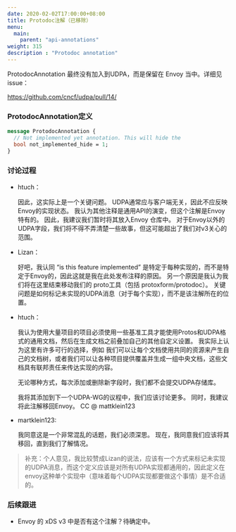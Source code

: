 ```yaml
---
date: 2020-02-02T17:00:00+08:00
title: Protodoc注解（已移除）
menu:
  main:
    parent: "api-annotations"
weight: 315
description : "Protodoc annotation"
---
```


ProtodocAnnotation 最终没有加入到UDPA，而是保留在 Envoy 当中。详细见 issue：

https://github.com/cncf/udpa/pull/14/

### ProtodocAnnotation定义

```protobuf
message ProtodocAnnotation {
  // Not implemented yet annotation. This will hide the
  bool not_implemented_hide = 1;
}
```

### 讨论过程

- htuch：

	因此，这实际上是一个关键问题。 UDPA通常应与客户端无关，因此不应反映Envoy的实现状态。 我认为其他注释是通用API的演变，但这个注解是Envoy特有的。 因此，我建议我们暂时将其放入Envoy 仓库中。 对于Envoy以外的UDPA字段，我们将不得不弄清楚一些故事，但这可能超出了我们对v3关心的范围。

- Lizan：

	好吧，我认同 “is this feature implemented” 是特定于每种实现的，而不是特定于Envoy的，因此这就是我在此处发布注释的原因。 另一个原因是我认为我们将在这里结束移动我们的 proto工具（包括 protoxform/protodoc）。 关键问题是如何标记未实现的UDPA消息（对于每个实现），而不是该注解所在的位置。

- htuch：

	我认为使用大量项目的项目必须使用一些基准工具才能使用Protos和UDPA格式的通用文档，然后在生成文档之前叠加自己的其他自定义设置。 我实际上认为这里有许多可行的选择，例如 我们可以让每个文档使用共同的资源来产生自己的文档树，或者我们可以让各种项目提供覆盖并生成一组中央文档，这些文档具有联邦责任来传达实现的内容。

	无论哪种方式，每次添加或删除新字段时，我们都不会提交UDPA存储库。

	我将其添加到下一个UDPA-WG的议程中，我们应该讨论更多。 同时，我建议将此注解移回Envoy。 CC @ mattklein123

- martklein123:

	我同意这是一个非常混乱的话题，我们必须深思。 现在，我同意我们应该将其移回，直到我们了解情况。

> 补充：个人意见，我比较赞成Lizan的说法，应该有一个方式来标记未实现的UDPA消息，而这个定义应该是对所有UDPA实现都通用的，因此定义在envoy这种单个实现中（意味着每个UDPA实现都要做这个事情）是不合适的。

### 后续跟进

- Envoy 的 xDS v3 中是否有这个注解？待确定中。